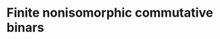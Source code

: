# Finite nonisomorphic commutative binars
<html>
<div id="insert"></div>
<script src="http://math.chapman.edu/~jipsen/structures/ua.js"></script>
<script>init("CBin",3,{commutative:true})</script>
</html>
